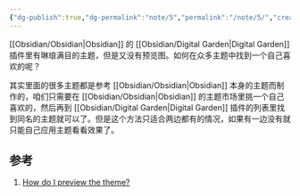 ```yaml
---
{"dg-publish":true,"dg-permalink":"note/5","permalink":"/note/5/","created":"2024-06-08 06:30:24","updated":"2024-06-08 06:48:00"}
---
```


[[Obsidian/Obsidian\|Obsidian]] 的 [[Obsidian/Digital Garden\|Digital Garden]] 插件里有琳琅满目的主题，但是又没有预览图。如何在众多主题中找到一个自己喜欢的呢？

其实里面的很多主题都是参考 [[Obsidian/Obsidian\|Obsidian]] 本身的主题而制作的，咱们只需要在 [[Obsidian/Obsidian\|Obsidian]] 的主题市场里挑一个自己喜欢的，然后再到 [[Obsidian/Digital Garden\|Digital Garden]] 插件的列表里找到同名的主题就可以了。但是这个方法只适合两边都有的情况，如果有一边没有就只能自己应用主题看看效果了。

## 参考
1. [How do I preview the theme?](https://github.com/oleeskild/obsidian-digital-garden/issues/310)